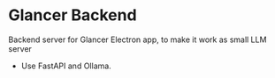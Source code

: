 # Glancer Backend

Backend server for Glancer Electron app, to make it work as small LLM server
- Use FastAPI and Ollama.
